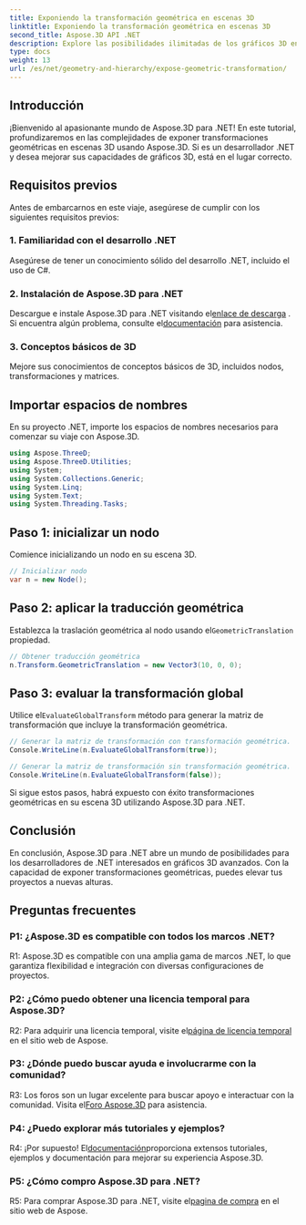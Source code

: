 ```yaml
---
title: Exponiendo la transformación geométrica en escenas 3D
linktitle: Exponiendo la transformación geométrica en escenas 3D
second_title: Aspose.3D API .NET
description: Explore las posibilidades ilimitadas de los gráficos 3D en .NET con Aspose.3D. Descubre transformaciones geométricas sin esfuerzo.
type: docs
weight: 13
url: /es/net/geometry-and-hierarchy/expose-geometric-transformation/
---
```

## Introducción

¡Bienvenido al apasionante mundo de Aspose.3D para .NET! En este tutorial, profundizaremos en las complejidades de exponer transformaciones geométricas en escenas 3D usando Aspose.3D. Si es un desarrollador .NET y desea mejorar sus capacidades de gráficos 3D, está en el lugar correcto.

## Requisitos previos

Antes de embarcarnos en este viaje, asegúrese de cumplir con los siguientes requisitos previos:

### 1. Familiaridad con el desarrollo .NET

Asegúrese de tener un conocimiento sólido del desarrollo .NET, incluido el uso de C#.

### 2. Instalación de Aspose.3D para .NET

Descargue e instale Aspose.3D para .NET visitando el[enlace de descarga](https://releases.aspose.com/3d/net/) . Si encuentra algún problema, consulte el[documentación](https://reference.aspose.com/3d/net/) para asistencia.

### 3. Conceptos básicos de 3D

Mejore sus conocimientos de conceptos básicos de 3D, incluidos nodos, transformaciones y matrices.

## Importar espacios de nombres

En su proyecto .NET, importe los espacios de nombres necesarios para comenzar su viaje con Aspose.3D.

```csharp
using Aspose.ThreeD;
using Aspose.ThreeD.Utilities;
using System;
using System.Collections.Generic;
using System.Linq;
using System.Text;
using System.Threading.Tasks;
```

## Paso 1: inicializar un nodo

Comience inicializando un nodo en su escena 3D.

```csharp
// Inicializar nodo
var n = new Node();
```

## Paso 2: aplicar la traducción geométrica

 Establezca la traslación geométrica al nodo usando el`GeometricTranslation` propiedad.

```csharp
// Obtener traducción geométrica
n.Transform.GeometricTranslation = new Vector3(10, 0, 0);
```

## Paso 3: evaluar la transformación global

 Utilice el`EvaluateGlobalTransform` método para generar la matriz de transformación que incluye la transformación geométrica.

```csharp
// Generar la matriz de transformación con transformación geométrica.
Console.WriteLine(n.EvaluateGlobalTransform(true));

// Generar la matriz de transformación sin transformación geométrica.
Console.WriteLine(n.EvaluateGlobalTransform(false));
```

Si sigue estos pasos, habrá expuesto con éxito transformaciones geométricas en su escena 3D utilizando Aspose.3D para .NET.

## Conclusión

En conclusión, Aspose.3D para .NET abre un mundo de posibilidades para los desarrolladores de .NET interesados en gráficos 3D avanzados. Con la capacidad de exponer transformaciones geométricas, puedes elevar tus proyectos a nuevas alturas.

## Preguntas frecuentes

### P1: ¿Aspose.3D es compatible con todos los marcos .NET?

R1: Aspose.3D es compatible con una amplia gama de marcos .NET, lo que garantiza flexibilidad e integración con diversas configuraciones de proyectos.

### P2: ¿Cómo puedo obtener una licencia temporal para Aspose.3D?

 R2: Para adquirir una licencia temporal, visite el[página de licencia temporal](https://purchase.aspose.com/temporary-license/) en el sitio web de Aspose.

### P3: ¿Dónde puedo buscar ayuda e involucrarme con la comunidad?

 R3: Los foros son un lugar excelente para buscar apoyo e interactuar con la comunidad. Visita el[Foro Aspose.3D](https://forum.aspose.com/c/3d/18) para asistencia.

### P4: ¿Puedo explorar más tutoriales y ejemplos?

 R4: ¡Por supuesto! El[documentación](https://reference.aspose.com/3d/net/)proporciona extensos tutoriales, ejemplos y documentación para mejorar su experiencia Aspose.3D.

### P5: ¿Cómo compro Aspose.3D para .NET?

 R5: Para comprar Aspose.3D para .NET, visite el[pagina de compra](https://purchase.aspose.com/buy) en el sitio web de Aspose.